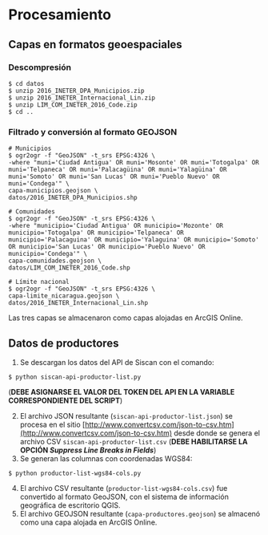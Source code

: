 # Procesamiento

## Capas en formatos geoespaciales
### Descompresión
```terminal
$ cd datos
$ unzip 2016_INETER_DPA_Municipios.zip
$ unzip 2016_INETER_Internacional_Lin.zip
$ unzip LIM_COM_INETER_2016_Code.zip
$ cd ..
```

### Filtrado y conversión al formato GEOJSON
```terminal
# Municipios
$ ogr2ogr -f "GeoJSON" -t_srs EPSG:4326 \
-where "muni='Ciudad Antigua' OR muni='Mosonte' OR muni='Totogalpa' OR muni='Telpaneca' OR muni='Palacagüina' OR muni='Yalagüina' OR muni='Somoto' OR muni='San Lucas' OR muni='Pueblo Nuevo' OR muni='Condega'" \
capa-municipios.geojson \
datos/2016_INETER_DPA_Municipios.shp

# Comunidades
$ ogr2ogr -f "GeoJSON" -t_srs EPSG:4326 \
-where "municipio='Ciudad Antigua' OR municipio='Mozonte' OR municipio='Totogalpa' OR municipio='Telpaneca' OR municipio='Palacaguina' OR municipio='Yalaguina' OR municipio='Somoto' OR municipio='San Lucas' OR municipio='Pueblo Nuevo' OR municipio='Condega'" \
capa-comunidades.geojson \
datos/LIM_COM_INETER_2016_Code.shp

# Límite nacional
$ ogr2ogr -f "GeoJSON" -t_srs EPSG:4326 \
capa-limite_nicaragua.geojson \
datos/2016_INETER_Internacional_Lin.shp
```
Las tres capas se almacenaron como capas alojadas en ArcGIS Online.

## Datos de productores
1. Se descargan los datos del API de Siscan con el comando:
```terminal
$ python siscan-api-productor-list.py
```
(**DEBE ASIGNARSE EL VALOR DEL TOKEN DEL API EN LA VARIABLE CORRESPONDIENTE DEL SCRIPT**)

2. El archivo JSON resultante (```siscan-api-productor-list.json```) se procesa en el sitio [http://www.convertcsv.com/json-to-csv.htm](http://www.convertcsv.com/json-to-csv.htm) desde donde se genera el archivo CSV ```siscan-api-productor-list.csv``` (**DEBE HABILITARSE LA OPCIÓN _Suppress Line Breaks in Fields_**)
3. Se generan las columnas con coordenadas WGS84:
```terminal
$ python productor-list-wgs84-cols.py
```
4. El archivo CSV resultante (```productor-list-wgs84-cols.csv```) fue convertido al formato GeoJSON, con el sistema de información geográfica de escritorio QGIS.
5. El archivo GEOJSON resultante (```capa-productores.geojson```) se almacenó como una capa alojada en ArcGIS Online.
